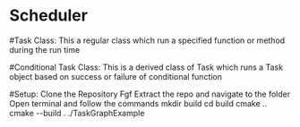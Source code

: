 # Scheduler
#Task Class:
 This a regular class which run a specified function or method during the run time


#Conditional Task Class:
This is a derived class of Task which runs a Task object based on success or failure of conditional function


#Setup:
 Clone the Repository
Fgf
Extract the repo and navigate to the folder
Open terminal and follow the commands
mkdir build
cd build
cmake ..
cmake --build .
./TaskGraphExample
